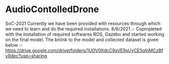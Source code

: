 # AudioContolledDrone
 SoC-2021
Currently we have been provided with resources through which we need to learn and do the required installations.
8/6/2021 :-
Copmpleted with the installation of required softwares ROS, Gazebo and started working on the final model.
The bnlink to the model and collected dataset is given below :-
https://drive.google.com/drive/folders/1UOV0XdcC9sVE9sUyCE5qlnMCzBfv9dec?usp=sharing
